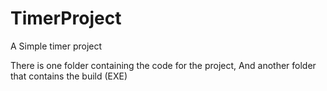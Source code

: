 # TimerProject
A Simple timer project

There is one folder containing the code for the project,
And another folder that contains the build (EXE)
